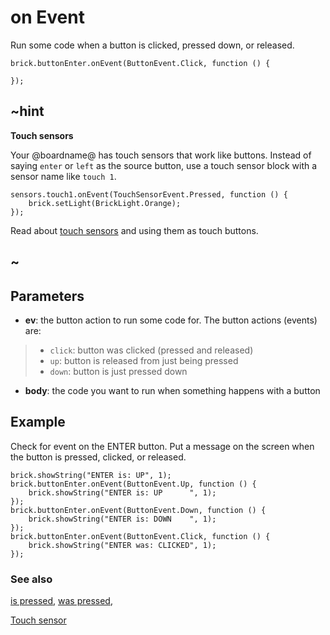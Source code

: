 # on Event

Run some code when a button is clicked, pressed down, or released.

```sig
brick.buttonEnter.onEvent(ButtonEvent.Click, function () {

});
```

## ~hint

**Touch sensors**

Your @boardname@ has touch sensors that work like buttons. Instead of saying `enter` or `left` as the source button, use a touch sensor block with a sensor name like `touch 1`.

```block
sensors.touch1.onEvent(TouchSensorEvent.Pressed, function () {
    brick.setLight(BrickLight.Orange);
});
```

Read about [touch sensors](/reference/sensors/touch-sensor) and using them as touch buttons.

## ~

## Parameters

* **ev**: the button action to run some code for. The button actions (events) are:
> * ``click``: button was clicked (pressed and released)
> * ``up``: button is released from just being pressed
> * ``down``: button is just pressed down
* **body**: the code you want to run when something happens with a button

## Example

Check for event on the ENTER button. Put a message on the screen when the button is pressed, clicked, or released.

```blocks
brick.showString("ENTER is: UP", 1);
brick.buttonEnter.onEvent(ButtonEvent.Up, function () {
    brick.showString("ENTER is: UP      ", 1);
});
brick.buttonEnter.onEvent(ButtonEvent.Down, function () {
    brick.showString("ENTER is: DOWN    ", 1);
});
brick.buttonEnter.onEvent(ButtonEvent.Click, function () {
    brick.showString("ENTER was: CLICKED", 1);
});
```

### See also

[is pressed](/reference/brick/button/is-pressed),
[was pressed](/reference/brick/button/was-pressed),

[Touch sensor](/reference/sensors/touch-sensor)
